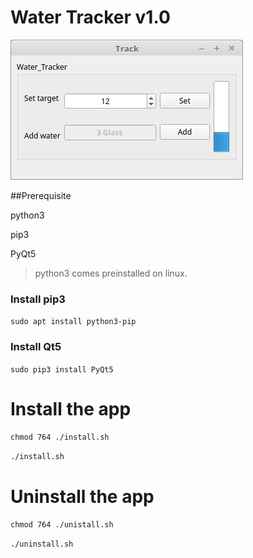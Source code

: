 # Water Tracker v1.0

![water_tracker_v1.0.2.png](https://github.com/dru18/track/blob/master/App/Screenshot/water_tracker_v1.0.png)

##Prerequisite

python3

pip3

PyQt5

> python3 comes preinstalled on linux.

### Install pip3

```sudo apt install python3-pip```

### Install Qt5

```sudo pip3 install PyQt5```

# Install the app

```chmod 764 ./install.sh```

```./install.sh```

# Uninstall the app

```chmod 764 ./unistall.sh```

```./uninstall.sh```
